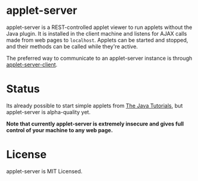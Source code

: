 applet-server
=============

applet-server is a REST-controlled applet viewer to run applets without the Java plugin. It is installed in the client machine and listens for AJAX calls made from web pages to `localhost`. Applets can be started and stopped, and their methods can be called while they're active.

The preferred way to communicate to an applet-server instance is through [applet-server-client](https://github.com/diogoko/applet-server-client).

Status
======

Its already possible to start simple applets from [The Java Tutorials](https://docs.oracle.com/javase/tutorial/deployment/applet/), but applet-server is alpha-quality yet.

**Note that currently applet-server is extremely insecure and gives full control of your machine to any web page.**

# License

applet-server is MIT Licensed.
